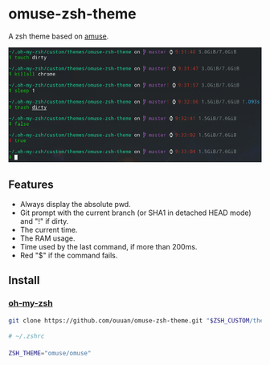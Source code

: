 # omuse-zsh-theme

A zsh theme based on [amuse](https://github.com/ohmyzsh/ohmyzsh/blob/master/themes/amuse.zsh-theme).

![screenshot](screenshot.png)

## Features

- Always display the absolute pwd.
- Git prompt with the current branch (or SHA1 in detached HEAD mode) and "!" if dirty.
- The current time.
- The RAM usage.
- Time used by the last command, if more than 200ms.
- Red "$" if the command fails.

## Install

### [oh-my-zsh](http://ohmyz.sh/)

```sh
git clone https://github.com/ouuan/omuse-zsh-theme.git "$ZSH_CUSTOM/themes/omuse"
```

```sh
# ~/.zshrc

ZSH_THEME="omuse/omuse"
```

